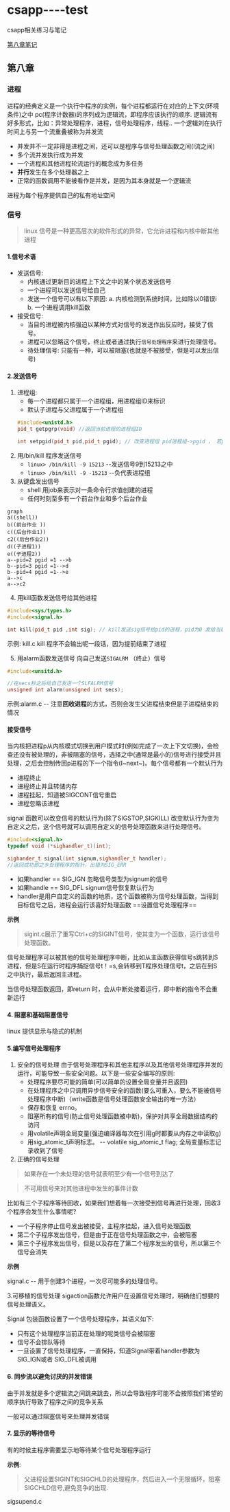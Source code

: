 # csapp----test
csapp相关练习与笔记

[第八章笔记](/chapter/Readme.md)

## 第八章

### 进程
进程的经典定义是一个执行中程序的实例，每个进程都运行在对应的上下文(环境条件)之中
pc(程序计数器)的序列成为逻辑流，即程序应该执行的顺序.
逻辑流有好多形式，比如：异常处理程序，进程，信号处理程序，线程..
一个逻辑刘在执行时间上与另一个流重叠被称为并发流
+ 并发并不一定非得是进程之间，还可以是程序与信号处理函数之间(l流之间)
+ 多个流并发执行成为并发
+ 一个进程和其他进程轮流运行的概念成为多任务
+ **并行**发生在多个处理器之上
+ 正常的函数调用不能被看作是并发，是因为其本身就是一个逻辑流

进程为每个程序提供自己的私有地址空间
### 信号
> linux 信号是一种更高层次的软件形式的异常，它允许进程和内核中断其他进程

#### 1.信号术语
+ 发送信号:
     + 内核通过更新目的进程上下文之中的某个状态发送信号
     + 一个进程可以发送信号给自己
     + 发送一个信号可以有以下原因:
     a. 内核检测到系统时间，比如除以0错误i
     b. 一个进程调用kill函数
+ 接受信号:
    +  当目的进程被内核强迫以某种方式对信号的发送作出反应时，接受了信号。
    +  进程可以忽略这个信号，终止或者通过执行`信号处理程序`来进行处理信号。
    +  待处理信号: 只能有一种，可以被阻塞(也就是不被接受，但是可以发出信号) 

#### 2.发送信号
1. 进程组:
     + 每一个进程都只属于一个进程组，用进程组ID来标识 
     + 默认子进程与父进程属于一个进程组
     ```cpp
     #include<unistd.h>
     pid_t getpgrp(void) //返回当前进程的进程组ID

     int setpgid(pid_t pid,pid_t pgid); // 改变进程组 pid进程组->pgid ， 若pgid 为0，用pid指定的PID作为id
     ```
2. 用/bin/kill 程序发送信号
    +  `linux> /bin/kill -9 15213` --发送信号9到15213之中
    +  `linux> /bin/kill -9 -15213` --负代表进程组
3.  从键盘发出信号
    + shell 用job来表示对一条命令行求值创建的进程
    + 任何时刻至多有一个前台作业和多个后台作业
```mermaid
graph
a((shell))
b((前台作业 ))
c((后台作业1))
c2((后台作业2))
d((子进程1))
e((子进程2))
a--pid=2 pgid =1 -->b 
b--pid=3 pgid =1-->d
b--pid=4 pgid =1-->e
a-->c
a-->c2
``` 
4. 用kill函数发送信号给其他进程
```cpp
#include<sys/types.h>
#include<signal.h>

int kill(pid_t pid ,int sig); // kill发送sig信号给pid的进程，pid为0 发给当前进程组所有进程
```
示例: kill.c
kill 程序不会输出呢一段话，因为提前结束了进程

5. 用alarm函数发送信号
向自己发送`SIGALRM`  （终止）信号
```cpp
#include<unsitd.h>

//在secs秒之后给自己发送一个SLFALRM信号
unsigned int alarm(unsigned int secs);
```
示例:alarm.c -- 注意**回收进程**的方式，否则会发生父进程结束但是子进程结束的情况

#### 接受信号
当内核把进程p从内核模式切换到用户模式时(例如完成了一次上下文切换)，会检查还没有被处理的，非被阻塞的信号，选择之中(通常是最小的)信号进行接受并且处理，之后会控制传回p进程的下一个指令(I~next~)。每个信号都有一个默认行为
+ 进程终止
+ 进程终止并且转储内存
+ 进程挂起，知道被SIGCONT信号重启
+ 进程忽略该进程

signal 函数可以改变信号的默认行为(除了SIGSTOP,SIGKILL)
改变默认行为变为自定义之后，这个信号就可以调用自定义的信号处理函数来进行处理信号。

```cpp
#include<signal.h>
typedef void (*sighandler_t)(int);

sighander_t signal(int signum,sighandler_t handler);
//返回成功即之乡处理程序的指针，出错为SIG_ERR
```

+ 如果handler == SIG_IGN 忽略信号类型为signum的信号
+ 如果handle == SIG_DFL signum信号恢复默认行为
+ handler是用户自定义的函数的地质，这个函数被称为信号处理函数，当得到目标信号之后，进程会运行该喜好处理函数 ==设置信号处理程序==

**示例**

>sigint.c展示了重写Ctrl+c的SIGINT信号，使其变为一个函数，运行该信号处理函数。

信号处理程序可以被其他的信号处理程序中断，比如从主函数获得信号s跳转到S进程，但是S在运行时程序捕捉信号t！=s,会转移到T程序处理信号t，之后在到S之中执行，最后返回主进程。

当信号处理函数返回，即return 时，会从中断处接着运行，即中断的指令不会重新运行

#### 4. 阻塞和基础阻塞信号
linux 提供显示与隐式的机制
#### 5.编写信号处理程序
1. 安全的信号处理
 由于信号处理程序和其他主程序以及其他信号处理程序并发的运行，可能导致一些安全问题。以下是一些安全编写的原则:
    + 处理程序要尽可能的简单(可以简单的设置全局变量并且返回)
    + 在处理程序之中只调用异步信号安全的函数(要么可重入，要么不能被信号处理程序中断)（write函数是信号处理函数安全输出的唯一方法）
    + 保存和恢复 errno。
    + 阻塞所有的信号(防止信号处理函数被中断)，保护对共享全局数据结构的访问
    + 用volatile声明全局变量(强迫编译器每次在引用g时都要从内存之中读取g)
    + 用sig_atomic_t声明标志。 -- volatile sig_atomic_t flag; 全局变量标志记录收到了信号
2. 正确的信号处理
>如果存在一个未处理的信号就表明至少有一个信号到达了

> 不可用信号来对其他进程中发生的事件计数

比如有三个子程序等待回收，如果我们想着每一次接受到信号再进行处理，回收3个程序会发生什么事情呢?
+ 一个子程序停止信号发出被接受，主程序挂起，进入信号处理函数
+ 第二个子程序发出信号，但是由于正在信号处理函数之中，会被阻塞
+ 第三个子程序发出信号，但是以及存在了第二个程序发出的信号，所以第三个信号会消失

**示例**

signal.c -- 用于创建3个进程，一次尽可能多的处理信号。

3.可移植的信号处理
sigaction函数允许用户在设置信号处理时，明确他们想要的信号处理语义。

Signal 包装函数设置了一个信号处理程序，其语义如下:

+ 只有这个处理程序当前正在处理的呢类信号会被阻塞
+ 信号不会排队等待
+ 一旦设置了信号处理程序，一直保持，知道SIgnal带着handler参数为 SIG_IGN或者 SIG_DFL被调用

#### 6.  同步流以避免讨厌的并发错误

由于并发就是多个逻辑流之间跳来跳去，所以会导致程序可能不会按照我们希望的顺序执行导致了程序之间的竞争关系

一般可以通过阻塞信号来处理并发错误

#### 7. 显示的等待信号
有的时候主程序需要显示地等待某个信号处理程序运行

**示例**:
>父进程设置SIGINT和SIGCHLD的处理程序，然后进入一个无限循环，阻塞SIGCHLD信号,避免竞争的出现.

sigsupend.c
